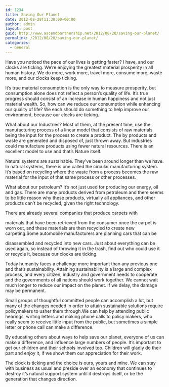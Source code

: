 ```yaml
---
id: 1234
title: Saving Our Planet
date: 2012-08-28T11:38:00+00:00
author: admin
layout: post
guid: http://www.ascendpartnership.net/2012/08/28/saving-our-planet/
permalink: /2012/08/28/saving-our-planet/
categories:
  - General
---
```

Have you noticed the pace of our lives is getting faster? I have, and our clocks are ticking. We’re enjoying the greatest material prosperity in all human history. We do more, work more, travel more, consume more, waste more, and our clocks keep ticking.

It’s true material consumption is the only way to measure prosperity, but consumption alone does not reflect a person’s quality of life. It&#8217;s true progress should consist of an increase in human happiness and not just material wealth. So, how can we reduce our consumption while enhancing our quality of life? We each should do something to help improve our environment, because our clocks are ticking.

What about our Industries? Most of them, at the present time, use the manufacturing process of a linear model that consists of raw materials being the input for the process to create a product. The by products and waste are generated and disposed of, just thrown away. But industries could manufacture products using fewer natural resources. There is an excellent model to use and that&#8217;s Nature itself.

Natural systems are sustainable. They’ve been around longer than we have. In natural systems, there is one called the circular manufacturing system. It&#8217;s based on recycling where the waste from a process becomes the raw material for the input of that same process or other processes.

What about our petroleum? It’s not just used for producing our energy, oil and gas. There are many products derived from petroleum and there seems to be little reason why these products, virtually all appliances, and other products can’t be recycled, given the right technology.

There are already several companies that produce carpets with
  
materials that have been retrieved from the consumer once the carpet is worn out, and these materials are then recycled to create new carpeting.Some automobile manufacturers are planning cars that can be
  
disassembled and recycled into new cars. Just about everything can be used again, so instead of throwing it in the trash, find out who could use it or recycle it, because our clocks are ticking.

Today humanity faces a challenge more important than any previous one and that’s sustainability. Attaining sustainability is a large and complex process, and every citizen, industry and government needs to cooperate and the governments of all nations should work together. We cannot wait much longer to reduce our impact on the planet. If we delay, the damage may be permanent.

Small groups of thoughtful committed people can accomplish a lot, but many of the changes needed in order to attain sustainable solutions require policymakers to usher them through.We can help by attending public hearings, writing letters and making phone calls to policy makers, who really seem to receive little input from the public, but sometimes a simple letter or phone call can make a difference.

By educating others about ways to help save our planet, everyone of us can make a difference, and influence large numbers of people. It’s important to get our children and their schools involved too. Children will gladly do their part and enjoy it, if we show them our appreciation for their work.

The clock is ticking and the choice is ours, yours and mine. We can stay with business as usual and preside over an economy that continues to destroy it’s natural support system until it destroys itself, or be the generation that changes direction.